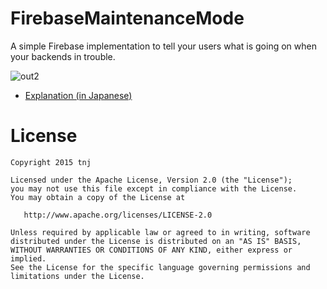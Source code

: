 # FirebaseMaintenanceMode

A simple Firebase implementation to tell your users what is going on when your backends in trouble. 

![out2](https://cloud.githubusercontent.com/assets/140446/11614270/dbf74a74-9c80-11e5-9800-03ab2176a9ff.gif)

  * [Explanation (in Japanese)](http://qiita.com/tnj/items/c38d0e0ba6f10601b3b0)


# License

```
Copyright 2015 tnj

Licensed under the Apache License, Version 2.0 (the "License");
you may not use this file except in compliance with the License.
You may obtain a copy of the License at

   http://www.apache.org/licenses/LICENSE-2.0

Unless required by applicable law or agreed to in writing, software
distributed under the License is distributed on an "AS IS" BASIS,
WITHOUT WARRANTIES OR CONDITIONS OF ANY KIND, either express or implied.
See the License for the specific language governing permissions and
limitations under the License.
```
